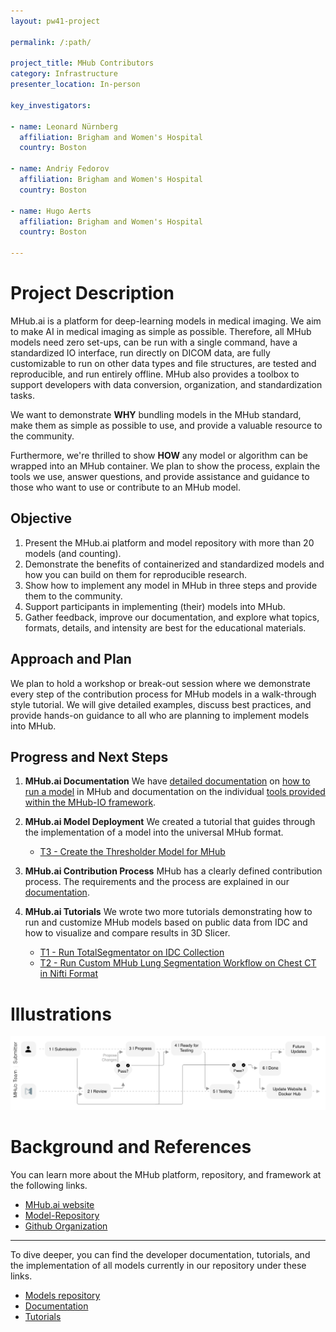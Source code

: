 ```yaml
---
layout: pw41-project

permalink: /:path/

project_title: MHub Contributors
category: Infrastructure
presenter_location: In-person

key_investigators:

- name: Leonard Nürnberg
  affiliation: Brigham and Women's Hospital
  country: Boston

- name: Andriy Fedorov
  affiliation: Brigham and Women's Hospital
  country: Boston

- name: Hugo Aerts
  affiliation: Brigham and Women's Hospital
  country: Boston

---
```


# Project Description

<!-- Add a short paragraph describing the project. -->


MHub.ai is a platform for deep-learning models in medical imaging. We aim to make AI in medical imaging as simple as possible. Therefore, all MHub models need zero set-ups, can be run with a single command, have a standardized IO interface, run directly on DICOM data, are fully customizable to run on other data types and file structures, are tested and reproducible, and run entirely offline. MHub also provides a toolbox to support developers with data conversion, organization, and standardization tasks.

We want to demonstrate **WHY** bundling models in the MHub standard, make them as simple as possible to use, and provide a valuable resource to the community. 

Furthermore, we're thrilled to show **HOW** any model or algorithm can be wrapped into an MHub container. We plan to show the process, explain the tools we use, answer questions, and provide assistance and guidance to those who want to use or contribute to an MHub model.



## Objective

<!-- Describe here WHAT you would like to achieve (what you will have as end result). -->


1. Present the MHub.ai platform and model repository with more than 20 models (and counting).
2. Demonstrate the benefits of containerized and standardized models and how you can build on them for reproducible research.
3. Show how to implement any model in MHub in three steps and provide them to the community.
4. Support participants in implementing (their) models into MHub.
5. Gather feedback, improve our documentation, and explore what topics, formats, details, and intensity are best for the educational materials.



## Approach and Plan

<!-- Describe here HOW you would like to achieve the objectives stated above. -->


We plan to hold a workshop or break-out session where we demonstrate every step of the contribution process for MHub models in a walk-through style tutorial. We will give detailed examples, discuss best practices, and provide hands-on guidance to all who are planning to implement models into MHub.







## Progress and Next Steps

<!-- Update this section as you make progress, describing of what you have ACTUALLY DONE.
     If there are specific steps that you could not complete then you can describe them here, too. -->


1. **MHub.ai Documentation**
We have [detailed documentation](https://github.com/MHubAI/documentation/tree/main) on [how to run a model](https://github.com/MHubAI/documentation/blob/main/documentation/mhub/run_mhub.md) in MHub and documentation on the individual [tools provided within the MHub-IO framework](https://github.com/MHubAI/documentation/blob/main/documentation/mhubio/mhubio_modules.md).

2. **MHub.ai Model Deployment**
We created a tutorial that guides through the implementation of a model into the universal MHub format.
   - [T3 - Create the Thresholder Model for MHub]([https://github.com/MHubAI/documentation/blob/main/tutorials/run_totalsegmentator_on_idc_collection/mhub_tutorial_001.md](https://github.com/MHubAI/documentation/blob/main/tutorials/create_thresholder_model_for_mhub/mhub_tutorial_003.md))

4. **MHub.ai Contribution Process**
MHub has a clearly defined contribution process. 
The requirements and the process are explained in our [documentation](https://github.com/MHubAI/documentation/blob/main/documentation/mhub_contribution/contributing_a_model.md).

5. **MHub.ai Tutorials**
We wrote two more tutorials demonstrating how to run and customize MHub models based on public data from IDC and how to visualize and compare results in 3D Slicer.
   - [T1 - Run TotalSegmentator on IDC Collection](https://github.com/MHubAI/documentation/blob/main/tutorials/run_totalsegmentator_on_idc_collection/mhub_tutorial_001.md)
   - [T2 - Run Custom MHub Lung Segmentation Workflow on Chest CT in Nifti Format
](https://github.com/MHubAI/documentation/blob/main/tutorials/run_lungmask_on_chestct_in_nifti_format/mhub_tutorial_002.md)



# Illustrations

<!-- Add pictures and links to videos that demonstrate what has been accomplished. -->


![Mhub Contribution Flowchart](https://raw.githubusercontent.com/MHubAI/documentation/main/documentation/figures/submission_sequence_diagram.png)



# Background and References

<!-- If you developed any software, include link to the source code repository.
     If possible, also add links to sample data, and to any relevant publications. -->



You can learn more about the MHub platform, repository, and framework at the following links.
- [MHub.ai website](https://mhub.ai)
- [Model-Repository](https://mhub.ai/models)
- [Github Organization](https://github.com/MHubAI/)

---

To dive deeper, you can find the developer documentation, tutorials, and the implementation of all models currently in our repository under these links.
- [Models repository](https://github.com/MHubAI/mdoels)
- [Documentation](https://github.com/MHubAI/documentation)
- [Tutorials](https://github.com/MHubAI/documentation/tree/main/tutorials)


